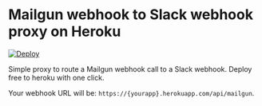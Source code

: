 # Mailgun webhook to Slack webhook proxy on Heroku

[![Deploy](https://www.herokucdn.com/deploy/button.svg)](https://heroku.com/deploy?template=https://github.com/amxsv/heroku-slack-mailgun)

Simple proxy to route a Mailgun webhook call to a Slack webhook. Deploy free to heroku with one click.

Your webhook URL will be: `https://{yourapp}.herokuapp.com/api/mailgun`.